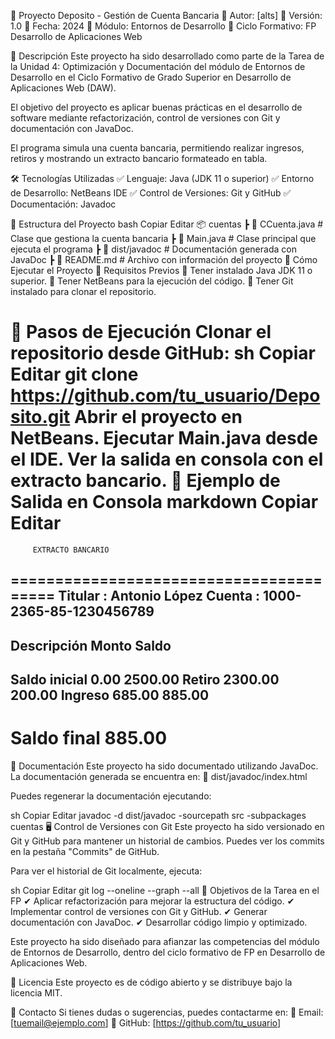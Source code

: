 🏦 
Proyecto Deposito - Gestión de Cuenta Bancaria
📌 Autor: [alts]
📌 Versión: 1.0
📌 Fecha: 2024
📌 Módulo: Entornos de Desarrollo
📌 Ciclo Formativo: FP Desarrollo de Aplicaciones Web

📖 Descripción
Este proyecto ha sido desarrollado como parte de la Tarea de la Unidad 4: Optimización y Documentación del módulo de Entornos de Desarrollo en el Ciclo Formativo de Grado Superior en Desarrollo de Aplicaciones Web (DAW).

El objetivo del proyecto es aplicar buenas prácticas en el desarrollo de software mediante refactorización, control de versiones con Git y documentación con JavaDoc.

El programa simula una cuenta bancaria, permitiendo realizar ingresos, retiros y mostrando un extracto bancario formateado en tabla.

🛠️ Tecnologías Utilizadas
✅ Lenguaje: Java (JDK 11 o superior)
✅ Entorno de Desarrollo: NetBeans IDE
✅ Control de Versiones: Git y GitHub
✅ Documentación: Javadoc

📂 Estructura del Proyecto
bash
Copiar
Editar
📦 cuentas
 ┣ 📜 CCuenta.java   # Clase que gestiona la cuenta bancaria
 ┣ 📜 Main.java      # Clase principal que ejecuta el programa
 ┣ 📂 dist/javadoc   # Documentación generada con JavaDoc
 ┣ 📜 README.md      # Archivo con información del proyecto
🚀 Cómo Ejecutar el Proyecto
🔹 Requisitos Previos
🔹 Tener instalado Java JDK 11 o superior.
🔹 Tener NetBeans para la ejecución del código.
🔹 Tener Git instalado para clonar el repositorio.

🔹 Pasos de Ejecución
Clonar el repositorio desde GitHub:
sh
Copiar
Editar
git clone https://github.com/tu_usuario/Deposito.git
Abrir el proyecto en NetBeans.
Ejecutar Main.java desde el IDE.
Ver la salida en consola con el extracto bancario.
📜 Ejemplo de Salida en Consola
markdown
Copiar
Editar
========================================
         EXTRACTO BANCARIO              
========================================
Titular  : Antonio López
Cuenta   : 1000-2365-85-1230456789
----------------------------------------
Descripción           Monto      Saldo
----------------------------------------
Saldo inicial            0.00   2500.00
Retiro               2300.00    200.00
Ingreso               685.00    885.00
----------------------------------------
Saldo final                     885.00
========================================
📝 Documentación
Este proyecto ha sido documentado utilizando JavaDoc. La documentación generada se encuentra en:
📂 dist/javadoc/index.html

Puedes regenerar la documentación ejecutando:

sh
Copiar
Editar
javadoc -d dist/javadoc -sourcepath src -subpackages cuentas
🖥️ Control de Versiones con Git
Este proyecto ha sido versionado en Git y GitHub para mantener un historial de cambios.
Puedes ver los commits en la pestaña "Commits" de GitHub.

Para ver el historial de Git localmente, ejecuta:

sh
Copiar
Editar
git log --oneline --graph --all
🎯 Objetivos de la Tarea en el FP
✔ Aplicar refactorización para mejorar la estructura del código.
✔ Implementar control de versiones con Git y GitHub.
✔ Generar documentación con JavaDoc.
✔ Desarrollar código limpio y optimizado.

Este proyecto ha sido diseñado para afianzar las competencias del módulo de Entornos de Desarrollo, dentro del ciclo formativo de FP en Desarrollo de Aplicaciones Web.

📌 Licencia
Este proyecto es de código abierto y se distribuye bajo la licencia MIT.

🌟 Contacto
Si tienes dudas o sugerencias, puedes contactarme en:
📧 Email: [tuemail@ejemplo.com]
🐙 GitHub: [https://github.com/tu_usuario]
